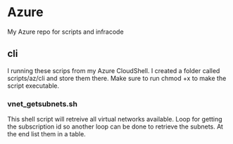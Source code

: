 # Azure
My Azure repo for scripts and infracode

## cli
I running these scrips from my Azure CloudShell. I created a folder called scripts/az/cli and store them there. Make sure to run chmod +x to make the script executable.
### vnet_getsubnets.sh
This shell script will retreive all virtual networks available.  Loop for getting the subscription id so another loop can be done to retrieve the subnets. At the end list them in a table.
